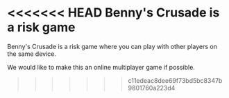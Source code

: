 <<<<<<< HEAD
Benny's Crusade is a risk game
=======
Benny's Crusade is a risk game where you can play with other players on the same device.

We would like to make this an online multiplayer game if possible.
>>>>>>> c11edeac8dee69f73bd5bc8347b9801760a223d4
